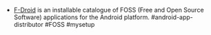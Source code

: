 - [F-Droid](https://f-droid.org/) is an installable catalogue of FOSS (Free and Open Source Software) applications for the Android platform. #android-app-distributor #FOSS #mysetup